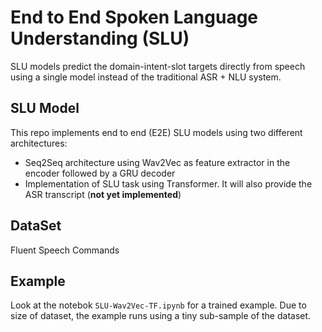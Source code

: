 # End to End Spoken Language Understanding (SLU)
SLU models predict the domain-intent-slot targets directly from speech using a single model instead of the traditional ASR + NLU system.
## SLU Model
This repo implements end to end (E2E) SLU models using two different architectures:
* Seq2Seq architecture using Wav2Vec as feature extractor in the encoder followed by a GRU decoder
* Implementation of SLU task using Transformer. It will also provide the ASR transcript (**not yet implemented**)
## DataSet
Fluent Speech Commands
## Example
Look at the notebok `SLU-Wav2Vec-TF.ipynb` for a trained example. Due to size of dataset, the example runs using a tiny sub-sample of the dataset. 
